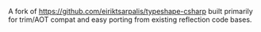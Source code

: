 
A fork of https://github.com/eiriktsarpalis/typeshape-csharp built primarily for trim/AOT compat and easy porting from existing reflection code bases.
